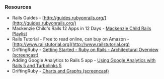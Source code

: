 ### Resources

- Rails Guides - [http://guides.rubyonrails.org/](http://guides.rubyonrails.org/)
- Mackenzie Child's Rails 12 Apps in 12 Days - [Mackenzie Child Rails Playlist](https://www.youtube.com/playlist?list=PL23ZvcdS3XPLNdRYB_QyomQsShx59tpc-)
- Rails Tutorial - Free to read online, can buy on Amazon - [http://www.railstutorial.org](http://www.railstutorial.org)
- DriftingRuby - [Getting Started - Ruby on Rails - Architectural Overview (screencast)](https://www.driftingruby.com/episodes/getting-started-ruby-on-rails-architectural-overview)
- Adding Google Analytics to Rails 5 app - [Using Google Analytics with Rails 5 and Turbolinks 5](https://gist.github.com/esBeee/545653241530f8f2c2e16371bec56f20)
- DriftingRuby - [Charts and Graphs (screencast)](https://www.driftingruby.com/episodes/charts-and-graphs)
